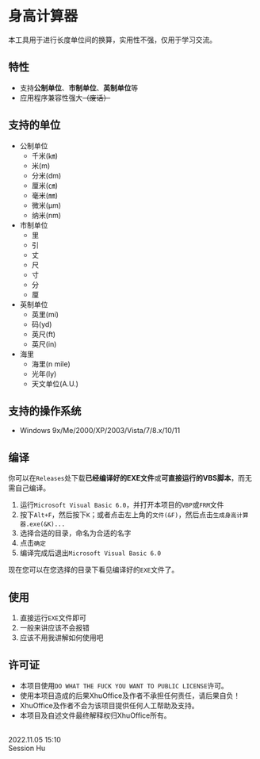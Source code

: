 # 身高计算器
本工具用于进行长度单位间的换算，实用性不强，仅用于学习交流。


## 特性
- 支持**公制单位**、**市制单位**、**英制单位**等
- 应用程序兼容性强大<s>（废话）</s>


## 支持的单位
- 公制单位
    - 千米(㎞)
    - 米(m)
    - 分米(dm)
    - 厘米(㎝)
    - 毫米(㎜)
    - 微米(μm)
    - 纳米(nm)
- 市制单位
    - 里
    - 引
    - 丈
    - 尺
    - 寸
    - 分
    - 厘
- 英制单位
    - 英里(mi)
    - 码(yd)
    - 英尺(ft)
    - 英尺(in)
- 海里
    - 海里(n mile)
    - 光年(ly)
    - 天文单位(A.U.)


## 支持的操作系统
- Windows 9x/Me/2000/XP/2003/Vista/7/8.x/10/11


## 编译
你可以在`Releases`处下载**已经编译好的EXE文件**或**可直接运行的VBS脚本**，而无需自己编译。

1. 运行`Microsoft Visual Basic 6.0`，并打开本项目的`VBP`或`FRM`文件
2. 按下`Alt+F`，然后按下`K`；或者点击左上角的`文件(&F)`，然后点击`生成身高计算器.exe(&K)...` 
3. 选择合适的目录，命名为合适的名字
4. 点击`确定`
5. 编译完成后退出`Microsoft Visual Basic 6.0`

现在您可以在您选择的目录下看见编译好的`EXE`文件了。

## 使用
1. 直接运行`EXE`文件即可
2. 一般来讲应该不会报错
3. 应该不用我讲解如何使用吧

## 许可证
- 本项目使用`DO WHAT THE FUCK YOU WANT TO PUBLIC LICENSE`许可。
- 使用本项目造成的后果XhuOffice及作者不承担任何责任，请后果自负！
- XhuOffice及作者不会为该项目提供任何人工帮助及支持。
- 本项目及自述文件最终解释权归XhuOffice所有。

<br/>
2022.11.05 15:10<br/>
Session Hu

